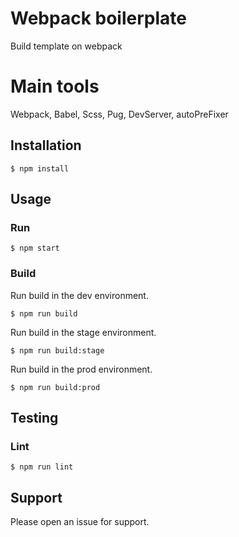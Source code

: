 # Webpack boilerplate

Build template on webpack

# Main tools

Webpack, Babel, Scss, Pug, DevServer, autoPreFixer

## Installation

```
$ npm install
```

## Usage

### Run

```
$ npm start
```

### Build

Run build in the dev environment.
```
$ npm run build
```

Run build in the stage environment.
```
$ npm run build:stage
```

Run build in the prod environment.
```
$ npm run build:prod
```

## Testing

### Lint
```
$ npm run lint
```

## Support

Please open an issue for support.
